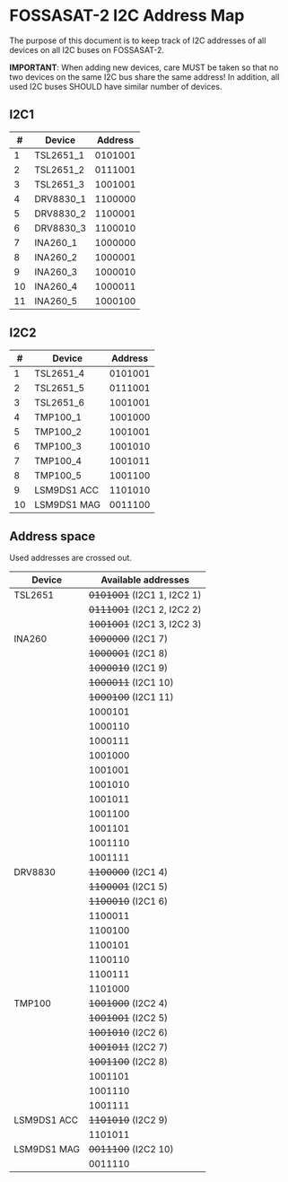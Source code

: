 # FOSSASAT-2 I2C Address Map

The purpose of this document is to keep track of I2C addresses of all devices on all I2C buses on FOSSASAT-2.

**IMPORTANT**: When adding new devices, care MUST be taken so that no two devices on the same I2C bus share the same address! In addition, all used I2C buses SHOULD have similar number of devices.

## I2C1

| #  | Device    | Address |
| -- | --------- | ------- |
| 1  | TSL2651_1 | 0101001 |
| 2  | TSL2651_2 | 0111001 |
| 3  | TSL2651_3 | 1001001 |
| 4  | DRV8830_1 | 1100000 |
| 5  | DRV8830_2 | 1100001 |
| 6  | DRV8830_3 | 1100010 |
| 7  | INA260_1  | 1000000 |
| 8  | INA260_2  | 1000001 |
| 9  | INA260_3  | 1000010 |
| 10 | INA260_4  | 1000011 |
| 11 | INA260_5  | 1000100 |

## I2C2

| #  | Device      | Address |
| -- | ----------- | ------- |
| 1  | TSL2651_4   | 0101001 |
| 2  | TSL2651_5   | 0111001 |
| 3  | TSL2651_6   | 1001001 |
| 4  | TMP100_1    | 1001000 |
| 5  | TMP100_2    | 1001001 |
| 6  | TMP100_3    | 1001010 |
| 7  | TMP100_4    | 1001011 |
| 8  | TMP100_5    | 1001100 |
| 9  | LSM9DS1 ACC | 1101010 |
| 10 | LSM9DS1 MAG | 0011100 |

## Address space

Used addresses are crossed out.

| Device      | Available addresses          |
| ----------- | ---------------------------- |
| TSL2651     | ~~0101001~~ (I2C1 1, I2C2 1) |
|             | ~~0111001~~ (I2C1 2, I2C2 2) |
|             | ~~1001001~~ (I2C1 3, I2C2 3) |
| INA260      | ~~1000000~~ (I2C1 7)         |
|             | ~~1000001~~ (I2C1 8)         |
|             | ~~1000010~~ (I2C1 9)         |
|             | ~~1000011~~ (I2C1 10)        |
|             | ~~1000100~~ (I2C1 11)        |
|             | 1000101                      |
|             | 1000110                      |
|             | 1000111                      |
|             | 1001000                      |
|             | 1001001                      |
|             | 1001010                      |
|             | 1001011                      |
|             | 1001100                      |
|             | 1001101                      |
|             | 1001110                      |
|             | 1001111                      |
| DRV8830     | ~~1100000~~ (I2C1 4)         |
|             | ~~1100001~~ (I2C1 5)         |
|             | ~~1100010~~ (I2C1 6)         |
|             | 1100011                      |
|             | 1100100                      |
|             | 1100101                      |
|             | 1100110                      |
|             | 1100111                      |
|             | 1101000                      |
| TMP100      | ~~1001000~~ (I2C2 4)         |
|             | ~~1001001~~ (I2C2 5)         |
|             | ~~1001010~~ (I2C2 6)         |
|             | ~~1001011~~ (I2C2 7)         |
|             | ~~1001100~~ (I2C2 8)         |
|             | 1001101                      |
|             | 1001110                      |
|             | 1001111                      |
| LSM9DS1 ACC | ~~1101010~~ (I2C2 9)         |
|             | 1101011                      |
| LSM9DS1 MAG | ~~0011100~~ (I2C2 10)        |
|             | 0011110                      |
